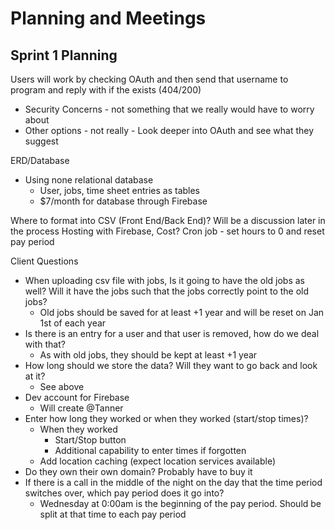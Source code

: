 # Planning and Meetings

## Sprint 1 Planning

Users will work by checking OAuth and then send that username to program and reply with if the exists (404/200)
  * Security Concerns - not something that we really would have to worry about
  * Other options - not really - Look deeper into OAuth and see what they suggest
  
ERD/Database
  * Using none relational database
    * User, jobs, time sheet entries as tables
    * $7/month for database through Firebase
    
Where to format into CSV (Front End/Back End)? Will be a discussion later in the process
Hosting with Firebase, Cost?
Cron job - set hours to 0 and reset pay period


Client Questions
  * When uploading csv file with jobs, Is it going to have the old jobs as well? Will it have the jobs such that the jobs correctly point to the old jobs?
    * Old jobs should be saved for at least +1 year and will be reset on Jan 1st of each year
  * Is there is an entry for a user and that user is removed, how do we deal with that?
    * As with old jobs, they should be kept at least +1 year
  * How long should we store the data? Will they want to go back and look at it?
    * See above
  * Dev account for Firebase
    * Will create @Tanner
  * Enter how long they worked or when they worked (start/stop times)?
    * When they worked
      * Start/Stop button
      * Additional capability to enter times if forgotten
    * Add location caching (expect location services available)
  * Do they own their own domain? Probably have to buy it
  * If there is a call in the middle of the night on the day that the time period switches over, which pay period does it go into?
    * Wednesday at 0:00am is the beginning of the pay period. Should be split at that time to each pay period

  
